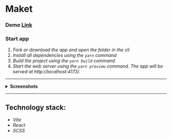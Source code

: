 # Maket 

### Demo [Link](https://annrize.github.io/Maket/)

### **Start app**

1. _Fork or download the app and open the folder in the cli_
2. _Install all dependencies using the `yarn` command_
3. _Build the project using the `yarn build` command_
4. _Start the web server using the `yarn preview` command. The app will be served at http://localhost:4173/._

----
 <details><summary><b>Screenshots</b></summary>    
  
<img src="screenshots/maket.png" >
</details>

----

## **Technology stack:**

- _Vite_
- _React_
- _SCSS_
